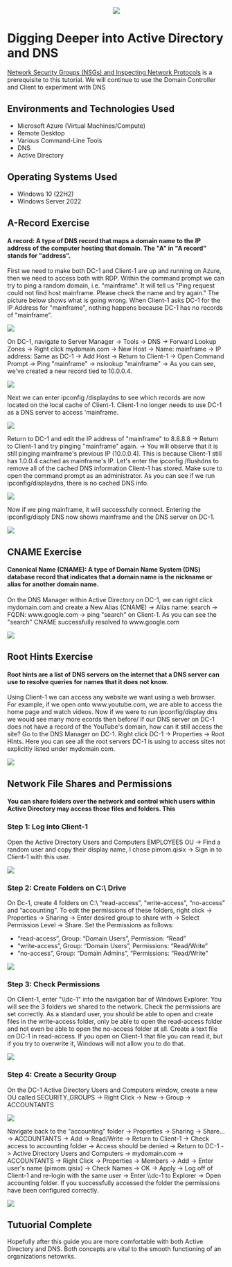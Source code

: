 <p align="center">
<img src=https://i.imgur.com/KoHYr6Z.png/>
</p>

<h1>Digging Deeper into Active Directory and DNS</h1>

[Network Security Groups (NSGs) and Inspecting Network Protocols](https://github.com/ethanblomquist/azure-network-protocols) is a prerequisite to this tutorial. We will continue to use the Domain Controller and Client to experiment with DNS <br />

<h2>Environments and Technologies Used</h2>

- Microsoft Azure (Virtual Machines/Compute)
- Remote Desktop
- Various Command-Line Tools
- DNS
- Active Directory

<h2>Operating Systems Used </h2>

- Windows 10 (22H2)
- Windows Server 2022

<h2>A-Record Exercise</h2>
<h4>A record: A type of DNS record that maps a domain name to the IP address of the computer hosting that domain. The "A" in "A record" stands for "address".</h4>
<p>
First we need to make both DC-1 and Client-1 are up and running on Azure, then we need to access both with RDP. Within the command prompt we can try to ping a random domain, i.e. "mainframe". It will tell us "Ping request could not find host mainframe. Please check the name and try again." The picture below shows what is going wrong. When Client-1 asks DC-1 for the IP Address for "mainframe", nothing happens because DC-1 has no records of "mainframe".
</p>
<p>
<img src=https://i.imgur.com/kJIjZAl.png/>
</p>

<p>
On DC-1, navigate to Server Manager -> Tools -> DNS -> Forward Lookup Zones -> Right click mydomain.com -> New Host -> Name: mainframe -> IP address: Same as DC-1 -> Add Host -> Return to Client-1 -> Open Command Prompt -> Ping "mainframe" -> nslookup "mainframe" -> As you can see, we've created a new record tied to 10.0.0.4.
</p>
<p>
<img src=https://i.imgur.com/lGPlyWv.png/>
</p>

<p>
Next we can enter ipconfig /displaydns to see which records are now located on the local cache of Client-1. Client-1 no longer needs to use DC-1 as a DNS server to access 'mainframe.
</p>
<p>
<img src=https://i.imgur.com/ifZXdwb.png/>
</p>

<p>
Return to DC-1 and edit the IP address of "mainframe" to 8.8.8.8 -> Return to Client-1 and try pinging "mainframe" again. -> You will observe that it is still pinging mainframe's previous IP (10.0.0.4). This is because Client-1 still has 1.0.0.4 cached as mainframe's IP. Let's enter the ipconfig /flushdns to remove all of the cached DNS information Client-1 has stored. Make sure to open the command prompt as an administrator. As you can see if we run ipconfig/displaydns, there is no cached DNS info.
</p>
<p>
<img src=https://i.imgur.com/iMEYUGY.png/>
</p>

<p>
Now if we ping mainframe, it will successfully connect. Entering the ipconfig/disply DNS now shows mainframe and the DNS server on DC-1.
</p>
<p>
<img src=https://i.imgur.com/ypivtND.png/>
</p>

<h2>CNAME Exercise</h2>
<h4>Canonical Name (CNAME): A type of Domain Name System (DNS) database record that indicates that a domain name is the nickname or alias for another domain name.</h4>
<p>
On the DNS Manager within Active Directory on DC-1, we can right click mydomain.com and create a New Alias (CNAME) -> Alias name: search -> FQDN: www.google.com -> ping "search" on Client-1. As you can see the "search" CNAME successfully resolved to www.google.com
</p>
<p>
<img src=https://i.imgur.com/Js0d7NX.png/>
</p>

<h2>Root Hints Exercise</h2>
<h4>Root hints are a list of DNS servers on the internet that a DNS server can use to resolve queries for names that it does not know.</h4>
<p>
Using Client-1 we can access any website we want using a web browser. For example, if we open onto www.youtube.com, we are able to access the home page and watch videos. Now if we were to run ipconfig/display dns we would see many more ecords then before/  If our DNS server on DC-1 does not have a record of the YouTube's domain, how can it still access the site? Go to the DNS Manager on DC-1. Right click DC-1 -> Properties -> Root Hints. Here you can see all the root servers DC-1 is using to access sites not explicitly listed under mydomain.com.
</p>
<p>
<img src=https://i.imgur.com/hZmxZZc.png/>
</p>

<h2>Network File Shares and Permissions</h2>
<h4>You can share folders over the network and control which users within Active Directory may access those files and folders. This </h4>
<h3>Step 1: Log into Client-1</h3>
<p>
Open the Active Directory Users and Computers EMPLOYEES OU -> Find a random user and copy their display name, I chose pimom.qisix -> Sign in to Client-1 with this user.
</p>
<p>
<img src=https://i.imgur.com/H8lmpcD.png/>
</p>


<h3>Step 2: Create Folders on C:\ Drive</h3>
<p>
On Dc-1, create 4 folders on C:\ “read-access”, “write-access”, “no-access” and “accounting”. To edit the permissions of these folders, right click -> Properties -> Sharing -> Enter desired group to share with -> Select Permission Level -> Share. Set the Permissions as follows:</p>

  - “read-access”, Group: “Domain Users”, Permission: “Read”
  - “write-access”,  Group: “Domain Users”, Permissions: “Read/Write”
  - “no-access”, Group: “Domain Admins”, “Permissions: “Read/Write”

<p>
<img src=https://i.imgur.com/FPl0Wk0.png/>
</p>

<h3>Step 3: Check Permissions</h3>
<p>
On Client-1, enter "\\dc-1" into the navigation bar of Windows Explorer. You will see the 3 folders we shared to the network. Check the permissions are set correctly. As a standard user, you should be able to open and create files in the write-access folder, only be able to open the read-access folder and not even be able to open the no-access folder at all. Create a text file on DC-1 in read-access. If you open on Client-1 that file you can read it, but if you try to overwrite it, Windows will not allow you to do that.
</p>
<p>
<img src=https://i.imgur.com/CTHHuFk.png/>
</p>

<h3>Step 4: Create a Security Group</h3>
<p>
On the DC-1 Active Directory Users and Computers window, create a new OU called SECURITY_GROUPS -> Right Click -> New -> Group -> ACCOUNTANTS
</p>
<p>
<img src=https://i.imgur.com/hMQ5c7N.png/>
</p>
<p>
Navigate back to the "accounting" folder -> Properties -> Sharing -> Share... -> ACCOUNTANTS -> Add -> Read/Write -> Return to Client-1 -> Check access to accounting folder -> Access should be denied -> Return to DC-1 -> Active Directory Users and Computers -> mydomain.com -> ACCOUNTANTS -> Right Click -> Properties -> Members -> Add -> Enter user's name (pimom.qisix) -> Check Names -> OK -> Apply -> Log off of Client-1 and re-login with the same user -> Enter \\dc-1 to Explorer -> Open accounting folder. If you successfully accessed the folder the permissions have been configured correctly.
</p>
<p>
<img src=https://i.imgur.com/GCAFlgF.png/>
</p>

<h2>Tutuorial Complete</h2>
<p>
Hopefully after this guide you are more comfortable with both Active Directory and DNS. Both concepts are vital to the smooth functioning of an organizations netowrks.
</p>

